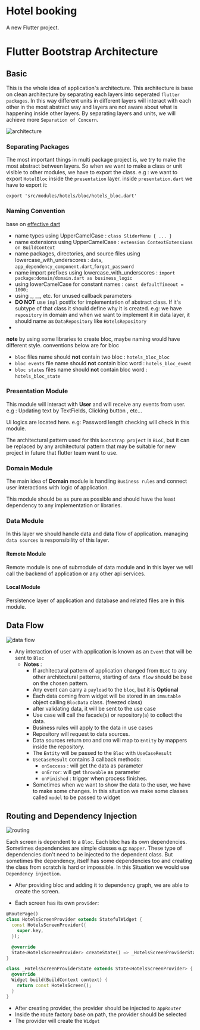 # Hotel booking

A new Flutter project.

# Flutter Bootstrap Architecture

## Basic

This is the whole idea of application's architecture.
This architecture is base on clean architecture by separating each layers
into seperated `flutter packages`. In this way different units
in different layers will interact with each other in the most abstract way
and layers are not aware about what is happening inside other layers. By separating layers and units, we will achieve
more `Separation of Concern`.

![architecture](docs/imgs/architecture.png)

### Separating Packages

The most important things in multi package project is, we try to make the most abstract between layers.
So when we want to make a class or unit visible to other modules, we have to export the class. e.g : we want to
export `HotelBloc` inside the `presentation` layer.
inside `presentation.dart` we have to export it:

```
export 'src/modules/hotels/bloc/hotels_bloc.dart'
```

### Naming Convention

base on  [effective dart](https://dart.dev/guides/language/effective-dart/style)

- name types using UpperCamelCase :
  `class SliderMenu { ... }
  `
- name extensions using UpperCamelCase : `extension ContextExtensions on BuildContext`
- name packages, directories, and source files using
  lowercase_with_underscores : `data`, `app_dependency_component.dart`,`forgot_password`
- name import prefixes using lowercase_with_underscores : `import package:domain/domain.dart as business_logic`
- using lowerCamelCase for constant names : `const defaultTimeout = 1000;`
- using _, __, etc. for unused callback parameters
- **DO NOT** use `impl` postfix for implementation of abstract class. If it's subtype of that class it should define why
  it is created. e.g: we have `repository` in domain and when we want to implement it in data layer, it should name
  as `DataRepository` like `HotelsRepository`
-
**note** by using some libraries to create bloc, maybe naming would have different style. conventions below are for
bloc
- `bloc` files name should **not** contain two bloc : `hotels_bloc_bloc`
- `bloc events` file name should **not** contain bloc word : `hotels_bloc_event`
- `bloc states` files name should **not** contain bloc word : `hotels_bloc_state`

### Presentation Module

This module will interact with **User** and will receive any events from user. e.g : Updating text by TextFields,
Clicking button , etc...

Ui logics are located here. e.g: Password length checking will check in this module.

The architectural pattern used for this `bootstrap project` is `BLoC`, but
it can be replaced by any architectural pattern that may be suitable for new project in future that flutter team want to
use.


### Domain Module

The main idea of **Domain** module is handling `Business rules` and connect user interactions with logic of
application.

This module should be as pure as possible and should have the least dependency to any implementation or libraries.


### Data Module

In this layer we should handle data and data flow of application. managing `data sources` is responsibility of this
layer.


#### Remote Module

Remote module is one of submodule of data module and in this layer we will call the backend of application or any other
api services.


#### Local Module

Persistence layer of application and database and related files are in this module.


## Data Flow

![data flow](docs/imgs/data_flow.png)

- Any interaction of user with application is known as an `Event` that will be sent to `Bloc`
    - **Notes** :
        - If architectural pattern of application changed from `BLoC` to any other architectural patterns, starting
          of `data flow` should be base on the chosen pattern.
        - Any event can carry a `payload` to the `bloc`, but it is **Optional**
        - Each data coming from widget will be stored in an `immutable` object calling `BlocData` class. (freezed class)
        - after validating data, it will be sent to the use case
        - Use case will call the facade(s) or repository(s) to collect the data.
        - Business rules will apply to the data in use cases
        - Repository will request to data sources.
        - Data sources return `DTO` and `DTO` will map to `Entity` by mappers inside the repository.
        - The `Entity` will be passed to the `Bloc` with `UseCaseResult`
        - `UseCaseResult` contains 3 callback methods:
            - `onSuccess` : will get the data as parameter
            - `onError`: will get `throwable` as parameter
            - `onFinished` : trigger when process finishes.
        - Sometimes when we want to show the data to the user, we have to make some changes. In this situation we make
          some classes called `model` to be passed to widget

## Routing and Dependency Injection

![routing](docs/imgs/routing.png)

Each screen is dependent to a `Bloc`. Each bloc has its own dependencies. Sometimes dependencies are simple classes
e.g: `mapper`. These type of dependencies don't need to be injected to the dependent class.
But sometimes the dependency, itself has some dependencies too and creating the class from scratch is hard or
impossible.
In this Situation we would use `Dependency injection`.


- After providing bloc and adding it to dependency graph, we are able to create the screen.

- Each screen has its own `provider`:

```dart
@RoutePage()
class HotelsScreenProvider extends StatefulWidget {
  const HotelsScreenProvider({
    super.key,
  });

  @override
  State<HotelsScreenProvider> createState() => _HotelsScreenProviderState();
}

class _HotelsScreenProviderState extends State<HotelsScreenProvider> {
  @override
  Widget build(BuildContext context) {
    return const HotelsScreen();
  }
}
```

- After creating provider, the provider should be injected to `AppRouter`
- Inside the route factory base on path, the provider should be selected
- The provider will create the `Widget`




